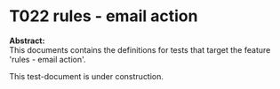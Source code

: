 # T022 rules - email action
**Abstract:**  
This documents contains the definitions for tests that target the feature 'rules - email action'.  

This test-document is under construction.